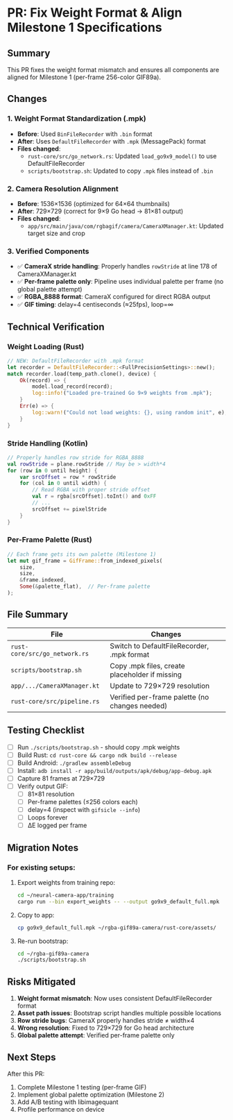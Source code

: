 # PR: Fix Weight Format & Align Milestone 1 Specifications

## Summary
This PR fixes the weight format mismatch and ensures all components are aligned for Milestone 1 (per-frame 256-color GIF89a).

## Changes

### 1. Weight Format Standardization (.mpk)
- **Before**: Used `BinFileRecorder` with `.bin` format
- **After**: Uses `DefaultFileRecorder` with `.mpk` (MessagePack) format
- **Files changed**:
  - `rust-core/src/go_network.rs`: Updated `load_go9x9_model()` to use DefaultFileRecorder
  - `scripts/bootstrap.sh`: Updated to copy `.mpk` files instead of `.bin`

### 2. Camera Resolution Alignment  
- **Before**: 1536×1536 (optimized for 64×64 thumbnails)
- **After**: 729×729 (correct for 9×9 Go head → 81×81 output)
- **Files changed**:
  - `app/src/main/java/com/rgbagif/camera/CameraXManager.kt`: Updated target size and crop

### 3. Verified Components
- ✅ **CameraX stride handling**: Properly handles `rowStride` at line 178 of CameraXManager.kt
- ✅ **Per-frame palette only**: Pipeline uses individual palette per frame (no global palette attempt)
- ✅ **RGBA_8888 format**: CameraX configured for direct RGBA output
- ✅ **GIF timing**: delay=4 centiseconds (≈25fps), loop=∞

## Technical Verification

### Weight Loading (Rust)
```rust
// NEW: DefaultFileRecorder with .mpk format
let recorder = DefaultFileRecorder::<FullPrecisionSettings>::new();
match recorder.load(temp_path.clone(), device) {
    Ok(record) => {
        model.load_record(record);
        log::info!("Loaded pre-trained Go 9×9 weights from .mpk");
    }
    Err(e) => {
        log::warn!("Could not load weights: {}, using random init", e);
    }
}
```

### Stride Handling (Kotlin)
```kotlin
// Properly handles row stride for RGBA_8888
val rowStride = plane.rowStride // May be > width*4
for (row in 0 until height) {
    var srcOffset = row * rowStride
    for (col in 0 until width) {
        // Read RGBA with proper stride offset
        val r = rgba[srcOffset].toInt() and 0xFF
        // ...
        srcOffset += pixelStride
    }
}
```

### Per-Frame Palette (Rust)
```rust
// Each frame gets its own palette (Milestone 1)
let mut gif_frame = GifFrame::from_indexed_pixels(
    size,
    size,
    &frame.indexed,
    Some(&palette_flat),  // Per-frame palette
);
```

## File Summary

| File | Changes |
|------|---------|
| `rust-core/src/go_network.rs` | Switch to DefaultFileRecorder, .mpk format |
| `scripts/bootstrap.sh` | Copy .mpk files, create placeholder if missing |
| `app/.../CameraXManager.kt` | Update to 729×729 resolution |
| `rust-core/src/pipeline.rs` | Verified per-frame palette (no changes needed) |

## Testing Checklist

- [ ] Run `./scripts/bootstrap.sh` - should copy .mpk weights
- [ ] Build Rust: `cd rust-core && cargo ndk build --release`
- [ ] Build Android: `./gradlew assembleDebug`
- [ ] Install: `adb install -r app/build/outputs/apk/debug/app-debug.apk`
- [ ] Capture 81 frames at 729×729
- [ ] Verify output GIF:
  - [ ] 81×81 resolution
  - [ ] Per-frame palettes (≤256 colors each)
  - [ ] delay=4 (inspect with `gifsicle --info`)
  - [ ] Loops forever
  - [ ] ΔE logged per frame

## Migration Notes

### For existing setups:
1. Export weights from training repo:
   ```bash
   cd ~/neural-camera-app/training
   cargo run --bin export_weights -- --output go9x9_default_full.mpk
   ```

2. Copy to app:
   ```bash
   cp go9x9_default_full.mpk ~/rgba-gif89a-camera/rust-core/assets/
   ```

3. Re-run bootstrap:
   ```bash
   cd ~/rgba-gif89a-camera
   ./scripts/bootstrap.sh
   ```

## Risks Mitigated

1. **Weight format mismatch**: Now uses consistent DefaultFileRecorder format
2. **Asset path issues**: Bootstrap script handles multiple possible locations
3. **Row stride bugs**: CameraX properly handles stride ≠ width×4
4. **Wrong resolution**: Fixed to 729×729 for Go head architecture
5. **Global palette attempt**: Verified per-frame palette only

## Next Steps

After this PR:
1. Complete Milestone 1 testing (per-frame GIF)
2. Implement global palette optimization (Milestone 2)
3. Add A/B testing with libimagequant
4. Profile performance on device